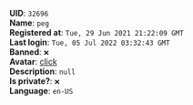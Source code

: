 **UID**: `32696`  
**Name**: `peg`  
**Registered at**: `Tue, 29 Jun 2021 21:22:09 GMT`  
**Last login**: `Tue, 05 Jul 2022 03:32:43 GMT`  
**Banned**: `❌`  
**Avatar**: [click](/avatars/f0818c79-2b88-42ff-a364-23723429421b.png)  
**Description**: ```null```  
**Is private?**: `❌`  
**Language**: `en-US`